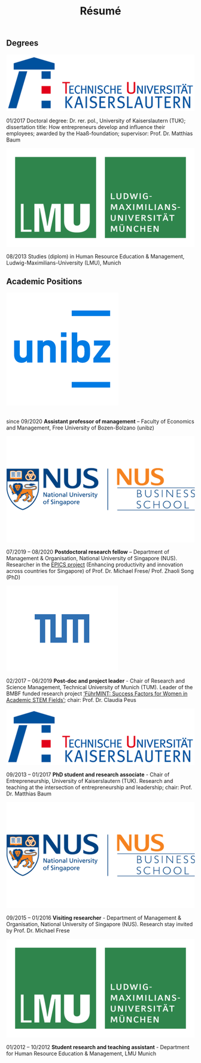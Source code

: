 ﻿---
title: "Résumé"
bg: orange
color: black
fa-icon: id-card
---

## Degrees

<div>
<img alt="TUK" src="./img/Tu_kaiserslautern.svg" class="logos"> 
</div>

01/2017 Doctoral degree: Dr. rer. pol., University of Kaiserslautern (TUK); dissertation title: How entrepreneurs develop and influence their employees; awarded by the Haaß-foundation; supervisor: Prof. Dr. Matthias Baum

<div>
<img alt="LMU" src="./img/LMU Logo.png" class="logos"> 
</div> 

08/2013 Studies (diplom) in Human Resource Education & Management, Ludwig-Maximilians-University (LMU), Munich


## Academic Positions

<div>
<img alt="unibz" src="./img/unibz.png" class="logos"> 
</div> 

<br/> since 09/2020	**Assistant professor of management** – Faculty of Economics and Management, Free University of Bozen-Bolzano (unibz) 

<div>
<img alt="NUS" src="./img/NUS Logo.png" class="logos"> 
</div> 

07/2019	– 08/2020 **Postdoctoral research fellow** – Department of Management & Organisation, National University of Singapore (NUS).
Researcher in the [EPICS project](https://bizfaculty.nus.edu.sg/epics/) (Enhancing productivity and innovation across countries for Singapore) of Prof. Dr. Michael Frese/ Prof. Zhaoli Song (PhD)

<div>
<img alt="TUM" src="./img/TUM.svg" class="logos"> 
</div> 

02/2017 – 06/2019	**Post-doc and project leader** - Chair of Research and Science Management, Technical University of Munich (TUM).
Leader of the BMBF funded research project [‘FührMINT: Success Factors for Women in Academic STEM Fields’](https://www.professors.wi.tum.de/rm/fuehrmint/); chair: Prof. Dr. Claudia Peus 

<div>
<img alt="TUK" src="./img/Tu_kaiserslautern.svg" class="logos"> 
</div> 

09/2013 – 01/2017	**PhD student and research associate** - Chair of Entrepreneurship, University of Kaiserslautern (TUK).
Research and teaching at the intersection of entrepreneurship and leadership; chair: Prof. Dr. Matthias Baum 

<div>
<img alt="NUS" src="./img/NUS Logo.png" class="logos"> 
</div> 

09/2015 – 01/2016	**Visiting researcher** - Department of Management & Organisation, National University of Singapore (NUS).
Research stay invited by Prof. Dr. Michael Frese 

<div>
<img alt="LMU" src="./img/LMU Logo.png" class="logos"> 
</div> 

01/2012 – 10/2012	**Student research and teaching assistant** - Department for Human Resource Education & Management, LMU Munich

